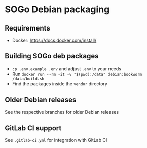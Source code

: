 # SOGo Debian packaging

## Requirements
+ Docker: https://docs.docker.com/install/

## Building SOGo deb packages
+ `cp .env.example .env` and adjust `.env` to your needs
+ Run `docker run --rm -it -v "$(pwd):/data" debian:bookworm /data/build.sh`
+ Find the packages inside the `vendor` directory

## Older Debian releases
See the respective branches for older Debian releases

## GitLab CI support
See `.gitlab-ci.yml` for integration with GitLab CI
